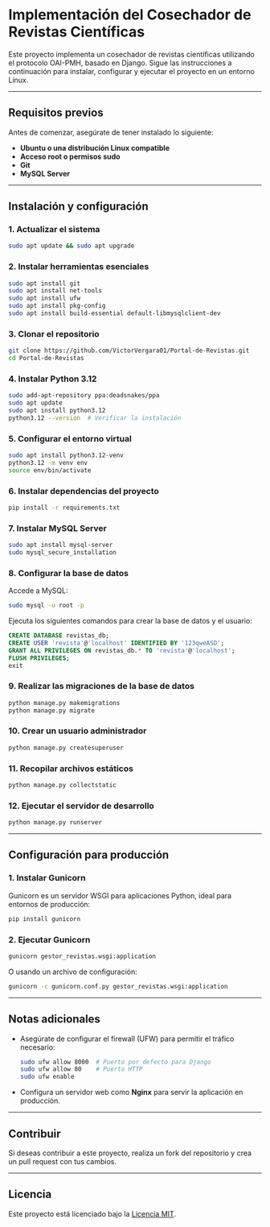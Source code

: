 
# Implementación del Cosechador de Revistas Científicas

Este proyecto implementa un cosechador de revistas científicas utilizando el protocolo OAI-PMH, basado en Django. Sigue las instrucciones a continuación para instalar, configurar y ejecutar el proyecto en un entorno Linux.

---

## Requisitos previos

Antes de comenzar, asegúrate de tener instalado lo siguiente:

- **Ubuntu o una distribución Linux compatible**
- **Acceso root o permisos sudo**
- **Git**
- **MySQL Server**

---

## Instalación y configuración

### 1. Actualizar el sistema
```bash
sudo apt update && sudo apt upgrade
```

### 2. Instalar herramientas esenciales
```bash
sudo apt install git
sudo apt install net-tools
sudo apt install ufw
sudo apt install pkg-config
sudo apt install build-essential default-libmysqlclient-dev
```

### 3. Clonar el repositorio
```bash
git clone https://github.com/VictorVergara01/Portal-de-Revistas.git
cd Portal-de-Revistas
```

### 4. Instalar Python 3.12
```bash
sudo add-apt-repository ppa:deadsnakes/ppa
sudo apt update
sudo apt install python3.12
python3.12 --version  # Verificar la instalación
```

### 5. Configurar el entorno virtual
```bash
sudo apt install python3.12-venv
python3.12 -m venv env
source env/bin/activate
```

### 6. Instalar dependencias del proyecto
```bash
pip install -r requirements.txt
```

### 7. Instalar MySQL Server
```bash
sudo apt install mysql-server
sudo mysql_secure_installation
```

### 8. Configurar la base de datos
Accede a MySQL:
```bash
sudo mysql -u root -p
```

Ejecuta los siguientes comandos para crear la base de datos y el usuario:
```sql
CREATE DATABASE revistas_db;
CREATE USER 'revista'@'localhost' IDENTIFIED BY '123qweASD';
GRANT ALL PRIVILEGES ON revistas_db.* TO 'revista'@'localhost';
FLUSH PRIVILEGES;
exit
```

### 9. Realizar las migraciones de la base de datos
```bash
python manage.py makemigrations
python manage.py migrate
```

### 10. Crear un usuario administrador
```bash
python manage.py createsuperuser
```

### 11. Recopilar archivos estáticos
```bash
python manage.py collectstatic
```

### 12. Ejecutar el servidor de desarrollo
```bash
python manage.py runserver
```

---

## Configuración para producción

### 1. Instalar Gunicorn
Gunicorn es un servidor WSGI para aplicaciones Python, ideal para entornos de producción:
```bash
pip install gunicorn
```

### 2. Ejecutar Gunicorn
```bash
gunicorn gestor_revistas.wsgi:application
```

O usando un archivo de configuración:
```bash
gunicorn -c gunicorn.conf.py gestor_revistas.wsgi:application
```

---

## Notas adicionales

- Asegúrate de configurar el firewall (UFW) para permitir el tráfico necesario:
  ```bash
  sudo ufw allow 8000  # Puerto por defecto para Django
  sudo ufw allow 80    # Puerto HTTP
  sudo ufw enable
  ```

- Configura un servidor web como **Nginx** para servir la aplicación en producción.

---

## Contribuir

Si deseas contribuir a este proyecto, realiza un fork del repositorio y crea un pull request con tus cambios.

---

## Licencia

Este proyecto está licenciado bajo la [Licencia MIT](LICENSE).
